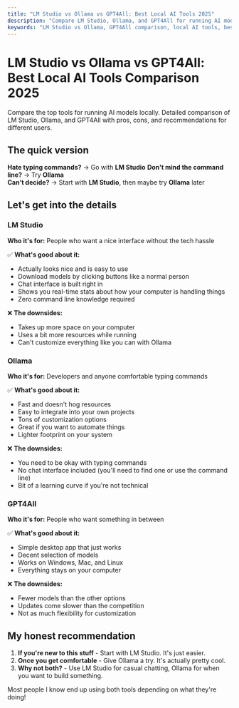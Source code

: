 ```yaml
---
title: "LM Studio vs Ollama vs GPT4All: Best Local AI Tools 2025"
description: "Compare LM Studio, Ollama, and GPT4All for running AI models locally. Detailed pros, cons, and recommendations for different users and use cases."
keywords: "LM Studio vs Ollama, GPT4All comparison, local AI tools, best AI software, Ollama vs LM Studio 2025"
---
```


# LM Studio vs Ollama vs GPT4All: Best Local AI Tools Comparison 2025

Compare the top tools for running AI models locally. Detailed comparison of LM Studio, Ollama, and GPT4All with pros, cons, and recommendations for different users.

## The quick version

**Hate typing commands?** → Go with **LM Studio**
**Don't mind the command line?** → Try **Ollama**  
**Can't decide?** → Start with **LM Studio**, then maybe try **Ollama** later

## Let's get into the details

### LM Studio
**Who it's for:** People who want a nice interface without the tech hassle

✅ **What's good about it:**
- Actually looks nice and is easy to use
- Download models by clicking buttons like a normal person
- Chat interface is built right in
- Shows you real-time stats about how your computer is handling things
- Zero command line knowledge required

❌ **The downsides:**
- Takes up more space on your computer
- Uses a bit more resources while running
- Can't customize everything like you can with Ollama

### Ollama
**Who it's for:** Developers and anyone comfortable typing commands

✅ **What's good about it:**
- Fast and doesn't hog resources
- Easy to integrate into your own projects
- Tons of customization options
- Great if you want to automate things
- Lighter footprint on your system

❌ **The downsides:**
- You need to be okay with typing commands
- No chat interface included (you'll need to find one or use the command line)
- Bit of a learning curve if you're not technical

### GPT4All
**Who it's for:** People who want something in between

✅ **What's good about it:**
- Simple desktop app that just works
- Decent selection of models
- Works on Windows, Mac, and Linux
- Everything stays on your computer

❌ **The downsides:**
- Fewer models than the other options
- Updates come slower than the competition
- Not as much flexibility for customization

## My honest recommendation

1. **If you're new to this stuff** - Start with LM Studio. It's just easier.
2. **Once you get comfortable** - Give Ollama a try. It's actually pretty cool.
3. **Why not both?** - Use LM Studio for casual chatting, Ollama for when you want to build something.

Most people I know end up using both tools depending on what they're doing!